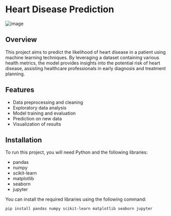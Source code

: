 # Heart Disease Prediction

![image](https://github.com/shivom30/Heart-Disease-Prediction/assets/141612361/043c579c-8069-413f-acc0-82ab3efce42d)


## Overview

This project aims to predict the likelihood of heart disease in a patient using machine learning techniques. By leveraging a dataset containing various health metrics, the model provides insights into the potential risk of heart disease, assisting healthcare professionals in early diagnosis and treatment planning.

## Features

- Data preprocessing and cleaning
- Exploratory data analysis
- Model training and evaluation
- Prediction on new data
- Visualization of results


## Installation

To run this project, you will need Python and the following libraries:
- pandas
- numpy
- scikit-learn
- matplotlib
- seaborn
- jupyter

You can install the required libraries using the following command:

```bash
pip install pandas numpy scikit-learn matplotlib seaborn jupyter

